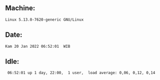## Machine:
```
Linux 5.13.0-7620-generic GNU/Linux
```
## Date:
```
Kam 20 Jan 2022 06:52:01  WIB
```
## Idle:
```
 06:52:01 up 1 day, 22:00,  1 user,  load average: 0,06, 0,12, 0,14
```
